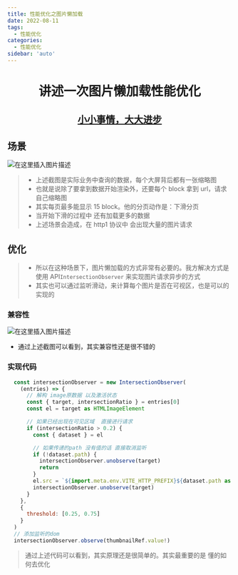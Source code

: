 ```yaml
---
title: 性能优化之图片懒加载
date: 2022-08-11
tags:
  - 性能优化
categories:
  - 性能优化
sidebar: 'auto'
---
```


<div align = "center"><h1>讲述一次图片懒加载性能优化</h1></div>
<div align = "center"><h2><u>小小事情，大大进步</u></h2></div>

## 场景

![在这里插入图片描述](https://img-blog.csdnimg.cn/e3680189aec541d9b0170496334cdbd2.png)

> - 上述截图是实际业务中查询的数据，每个大屏背后都有一张缩略图
> - 也就是说除了要拿到数据开始渲染外，还要每个 block 拿到 url，请求自己缩略图
> - 其实每页最多能显示 15 block。他的分页动作是：下滑分页
> - 当开始下滑的过程中 还有加载更多的数据
> - 上述场景会造成，在 http1 协议中 会出现大量的图片请求

## 优化

> - 所以在这种场景下，图片懒加载的方式非常有必要的。我方解决方式是使用 API`IntersectionObserver` 来实现图片请求异步的方式
> - 其实也可以通过监听滑动，来计算每个图片是否在可视区，也是可以的实现的

### 兼容性

![在这里插入图片描述](https://img-blog.csdnimg.cn/c5d7a7df4a564a87ba650a7c4a738b19.png)

- 通过上述截图可以看到，其实兼容性还是很不错的

### 实现代码

```js
  const intersectionObserver = new IntersectionObserver(
    (entries) => {
      // 解构 image原数据 以及激活状态
      const { target, intersectionRatio } = entries[0]
      const el = target as HTMLImageElement

      // 如果已经出现在可见区域  直接进行请求
      if (intersectionRatio > 0.2) {
        const { dataset } = el

        // 如果传递的path 没有值的话 直接取消监听
        if (!dataset.path) {
          intersectionObserver.unobserve(target)
          return
        }
        el.src = `${import.meta.env.VITE_HTTP_PREFIX}${dataset.path as string}`
        intersectionObserver.unobserve(target)
      }
    },
    {
      threshold: [0.25, 0.75]
    }
  )
  // 添加监听的dom
  intersectionObserver.observe(thumbnailRef.value!)
```

> 通过上述代码可以看到，其实原理还是很简单的。其实最重要的是 懂的如何去优化
